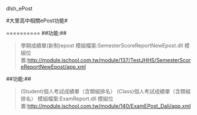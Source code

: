 dlsh_ePost

#大里高中相關ePost功能#

==========
##功能:##
>學期成績單(新制)epost
模組檔案:SemesterScoreReportNewEpost.dll
模組位置:http://module.ischool.com.tw/module/137/TestJHHS/SemesterScoreReportNewEpost/app.xml

##功能:##
>(Student)個人考試成績單（含類組排名）
>(Class)個人考試成績單（含類組排名）
模組檔案:ExamReport.dll
模組位置:http://module.ischool.com.tw/module/140/ExamEPost_Dali/app.xml
